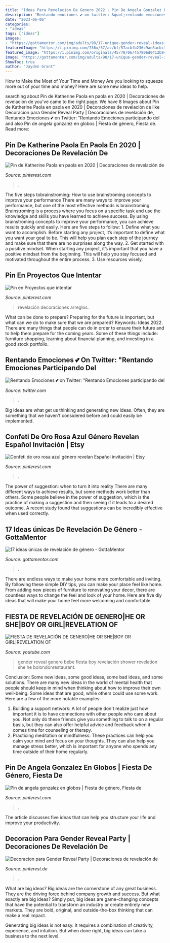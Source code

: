 ```yaml
---
title: "Ideas Para Revelacion De Genero 2022 - Pin De Angela Gonzalez En Globos"
description: "Rentando emociones 💕 on twitter: &quot;rentando emociones participando del"
date: "2023-06-06"
categories:
- "ideas"
tags: ["ideas"]
images:
- "https://gottamentor.com/img/adults/98/17-unique-gender-reveal-ideas-2.jpg"
featuredImage: "https://i.pinimg.com/736x/57/ac/bf/57acbfb236c9ae8acbc3b4da32accaf0.jpg"
featured_image: "https://i.pinimg.com/originals/45/78/06/457806d0412b84c01e2c27db7a2166e3.jpg"
image: "https://gottamentor.com/img/adults/98/17-unique-gender-reveal-ideas-2.jpg"
ShowToc: true
author: "Jayden Grant"
---
```



How to Make the Most of Your Time and Money
Are you looking to squeeze more out of your time and money? Here are some new ideas to help.

	

		
searching about Pin de Katherine Paola en paola en 2020 | Decoraciones de revelación de you've came to the right page. We have 8 Images about Pin de Katherine Paola en paola en 2020 | Decoraciones de revelación de like Decoracion para Gender Reveal Party | Decoraciones de revelación de, Rentando Emociones 💕 on Twitter: &quot;Rentando Emociones participando del and also Pin de angela gonzalez en globos | Fiesta de género, Fiesta de. Read more:
		
    
## Pin De Katherine Paola En Paola En 2020 | Decoraciones De Revelación De

<img loading=lazy src="https://i.pinimg.com/originals/97/6d/f8/976df877f628f1322795d2a4b733fc69.jpg" onerror="this.onerror=null;this.src='https://tse2.mm.bing.net/th?id=OIP.NG2gNr3tvfYkCALKeHahaAHaHa&amp;pid=15.1';" alt="Pin de Katherine Paola en paola en 2020 | Decoraciones de revelación de">

_Source: pinterest.com_

>. 

	

The five steps tobrainstroming: How to use brainstroming concepts to improve your performance
There are many ways to improve your performance, but one of the most effective methods is brainstroming. Brainstroming is a process where you focus on a specific task and use the knowledge and skills you have learned to achieve success. By using brainstroming concepts to improve your performance, you can achieve results quickly and easily. Here are five steps to follow: 1. Define what you want to accomplish. Before starting any project, it’s important to define what you want your goal to be. This will help you plan each step of the journey and make sure that there are no surprises along the way. 2. Get started with a positive mindset. When starting any project, it’s important that you have a positive mindset from the beginning. This will help you stay focused and motivated throughout the entire process. 3. Use resources wisely.

    
## Pin En Proyectos Que Intentar

<img loading=lazy src="https://i.pinimg.com/originals/e4/b5/a4/e4b5a44e981e54b25ea39ea8019c9d5a.jpg" onerror="this.onerror=null;this.src='https://tse2.mm.bing.net/th?id=OIP.-prxlNnQFdsK75Yy0TZqhwAAAA&amp;pid=15.1';" alt="Pin en Proyectos que intentar">

_Source: pinterest.com_

>revelación decoraciones arreglos. 

	

What can be done to prepare?
Preparing for the future is important, but what can we do to make sure that we are prepared? Keywords: Ideas 2022. There are many things that people can do in order to ensure their future and to help them prepare for the coming years. Some of these things include: furniture shopping, learning about financial planning, and investing in a good stock portfolio.

    
## Rentando Emociones 💕 On Twitter: &quot;Rentando Emociones Participando Del

<img loading=lazy src="https://pbs.twimg.com/media/DhZ33aDW0AApqOj.jpg:large" onerror="this.onerror=null;this.src='https://tse3.mm.bing.net/th?id=OIP.QEWQJtP-hIWIFJGUoat8xgHaHa&amp;pid=15.1';" alt="Rentando Emociones 💕 on Twitter: &quot;Rentando Emociones participando del">

_Source: twitter.com_

>. 

	

Big ideas are what get us thinking and generating new ideas. Often, they are something that we haven't considered before and could easily be implemented.

    
## Confeti De Oro Rosa Azul Género Revelan Español Invitación | Etsy

<img loading=lazy src="https://i.pinimg.com/originals/45/78/06/457806d0412b84c01e2c27db7a2166e3.jpg" onerror="this.onerror=null;this.src='https://tse2.mm.bing.net/th?id=OIP.yyUP8JJH1HgmNWxW-7bvFgHaKX&amp;pid=15.1';" alt="Confeti de oro rosa azul género revelan Español invitación | Etsy">

_Source: pinterest.com_

>. 

	

The power of suggestion: when to turn it into reality
There are many different ways to achieve results, but some methods work better than others. Some people believe in the power of suggestion, which is the practice of making a suggestion and then seeing if it leads to a desired outcome. A recent study found that suggestions can be incredibly effective when used correctly.

    
## 17 Ideas únicas De Revelación De Género - GottaMentor

<img loading=lazy src="https://gottamentor.com/img/adults/98/17-unique-gender-reveal-ideas-2.jpg" onerror="this.onerror=null;this.src='https://tse2.mm.bing.net/th?id=OIP.XFcczkSPabu2KFV8wxS2HQHaEP&amp;pid=15.1';" alt="17 ideas únicas de revelación de género - GottaMentor">

_Source: gottamentor.com_

>. 

	

There are endless ways to make your home more comfortable and inviting. By following these simple DIY tips, you can make your place feel like home. From adding new pieces of furniture to renovating your decor, there are countless ways to change the feel and look of your home. Here are five diy ideas that will make your home feel more welcoming and comfortable.

    
## FIESTA DE REVELACIÓN DE GENERO|HE OR SHE|BOY OR GIRL|REVELATION OF

<img loading=lazy src="https://i.ytimg.com/vi/HjTqATkWDRw/hqdefault.jpg" onerror="this.onerror=null;this.src='https://tse2.mm.bing.net/th?id=OIP.U90yuvErkJuJZry5TiObdwHaFj&amp;pid=15.1';" alt="FIESTA DE REVELACIÓN DE GENERO|HE OR SHE|BOY OR GIRL|REVELATION OF">

_Source: youtube.com_

>gender reveal genero bebe fiesta boy revelación shower revelation she he bolondonrestaurant. 

	

Conclusion: Some new ideas, some good ideas, some bad ideas, and some solutions.
There are many new ideas in the world of mental health that people should keep in mind when thinking about how to improve their own well-being. Some ideas that are good, while others could use some work. Here are a few of the more notable examples: 
1) Building a support network: A lot of people don't realize just how important it is to have connections with other people who care about you. Not only do these friends give you something to talk to on a regular basis, but they can also offer helpful advice and feedback when it comes time for counseling or therapy. 
2) Practicing meditation or mindfulness: These practices can help you calm your mind and focus on your thoughts. They can also help you manage stress better, which is important for anyone who spends any time outside of their home regularly.

    
## Pin De Angela Gonzalez En Globos | Fiesta De Género, Fiesta De

<img loading=lazy src="https://i.pinimg.com/originals/38/ef/f5/38eff52f7c85e4ddf4507c4b1ba484d2.jpg" onerror="this.onerror=null;this.src='https://tse2.mm.bing.net/th?id=OIP.akk6uwBCMdIaAXAw_7VxUQHaHE&amp;pid=15.1';" alt="Pin de angela gonzalez en globos | Fiesta de género, Fiesta de">

_Source: pinterest.com_

>. 

	

The article discusses five ideas that can help you structure your life and improve your productivity.

    
## Decoracion Para Gender Reveal Party | Decoraciones De Revelación De

<img loading=lazy src="https://i.pinimg.com/736x/57/ac/bf/57acbfb236c9ae8acbc3b4da32accaf0.jpg" onerror="this.onerror=null;this.src='https://tse3.mm.bing.net/th?id=OIP.XVsw9f9Cbkn-CT6fHPx0zQHaH5&amp;pid=15.1';" alt="Decoracion para Gender Reveal Party | Decoraciones de revelación de">

_Source: pinterest.de_

>. 

	

What are big ideas?
Big ideas are the cornerstone of any great business. They are the driving force behind company growth and success. But what exactly are big ideas?
Simply put, big ideas are game-changing concepts that have the potential to transform an industry or create entirely new markets. They are bold, original, and outside-the-box thinking that can make a real impact.

Generating big ideas is not easy. It requires a combination of creativity, experience, and intuition. But when done right, big ideas can take a business to the next level.

